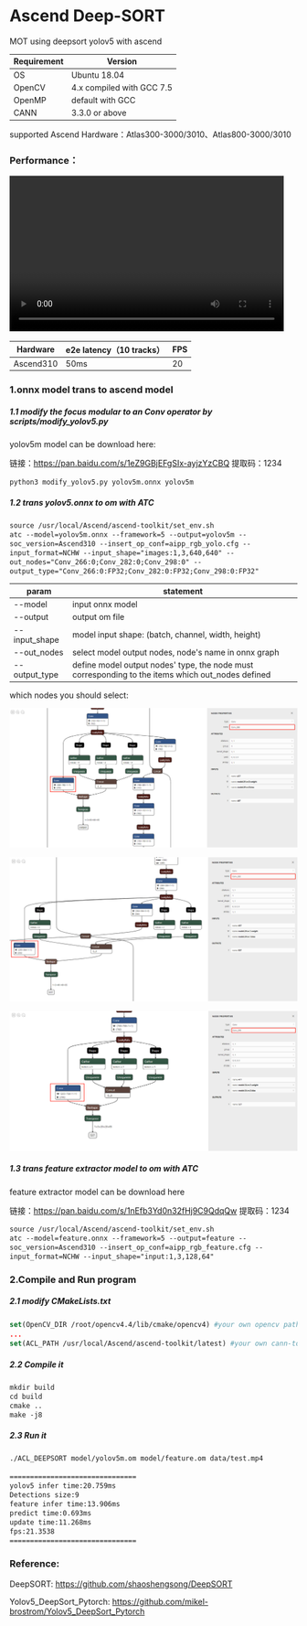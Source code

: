 # Ascend Deep-SORT
MOT using deepsort yolov5 with ascend

| Requirement | Version                   |
| ----------- | ------------------------- |
| OS          | Ubuntu 18.04              |
| OpenCV      | 4.x compiled with GCC 7.5 |
| OpenMP      | default with GCC          |
| CANN        | 3.3.0 or above            |

supported Ascend Hardware：Atlas300-3000/3010、Atlas800-3000/3010

### Performance：

<video id="video" height=272 width=480 controls="controls">
    <source src="https://infer-model.obs.cn-north-4.myhuaweicloud.com:443/deepsort/result.mp4?AccessKeyId=9ZDA1G0YE9DZH8KPKRYY&Expires=1662026166&Signature=%2BR9Fo3GdrKGdF6Ne6pIC4hB4e40%3D" type="video/mp4">
</video>



| Hardware  | e2e latency（10 tracks） | FPS  |
| --------- | ------------------------ | ---- |
| Ascend310 | 50ms                     | 20   |

### 1.onnx model trans to ascend model

##### 1.1 modify the focus modular to an Conv operator by scripts/modify_yolov5.py

yolov5m model can be download here:

链接：https://pan.baidu.com/s/1eZ9GBjEFgSIx-ayjzYzCBQ 
提取码：1234

`python3 modify_yolov5.py yolov5m.onnx yolov5m`

##### 1.2 trans yolov5.onnx to om with ATC

```shell
source /usr/local/Ascend/ascend-toolkit/set_env.sh
atc --model=yolov5m.onnx --framework=5 --output=yolov5m --soc_version=Ascend310 --insert_op_conf=aipp_rgb_yolo.cfg --input_format=NCHW --input_shape="images:1,3,640,640" --out_nodes="Conv_266:0;Conv_282:0;Conv_298:0" --output_type="Conv_266:0:FP32;Conv_282:0:FP32;Conv_298:0:FP32"

```

| param         | statement                                                    |
| ------------- | ------------------------------------------------------------ |
| --model       | input onnx model                                             |
| --output      | output om file                                               |
| --input_shape | model input shape: (batch, channel, width, height)           |
| --out_nodes   | select model output nodes, node's name in onnx graph         |
| --output_type | define model output nodes' type, the node must corresponding to the items which out_nodes defined |

which nodes you should select:

![node1](./data/node1.png)



![node2](./data/node2.png)



![node3](./data/node3.png)

##### 1.3 trans feature extractor model to om with ATC

feature extractor model can be download here

链接：https://pan.baidu.com/s/1nEfb3Yd0n32fHj9C9QdqQw 
提取码：1234

```shell
source /usr/local/Ascend/ascend-toolkit/set_env.sh
atc --model=feature.onnx --framework=5 --output=feature --soc_version=Ascend310 --insert_op_conf=aipp_rgb_feature.cfg --input_format=NCHW --input_shape="input:1,3,128,64"
```

### 2.Compile and Run program

##### 2.1 modify CMakeLists.txt 

```cmake
set(OpenCV_DIR /root/opencv4.4/lib/cmake/opencv4) #your own opencv path
...
set(ACL_PATH /usr/local/Ascend/ascend-toolkit/latest) #your own cann-toolkit path
```

##### 2.2 Compile it

```shell
mkdir build
cd build
cmake ..
make -j8
```

##### 2.3 Run it

```shell
./ACL_DEEPSORT model/yolov5m.om model/feature.om data/test.mp4

===============================
yolov5 infer time:20.759ms
Detections size:9
feature infer time:13.906ms
predict time:0.693ms
update time:11.268ms
fps:21.3538
===============================
```

### Reference:

DeepSORT: https://github.com/shaoshengsong/DeepSORT 

Yolov5_DeepSort_Pytorch: https://github.com/mikel-brostrom/Yolov5_DeepSort_Pytorch
